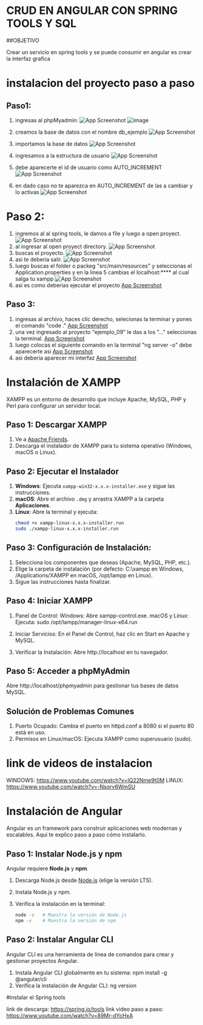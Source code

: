 # CRUD EN ANGULAR CON SPRING TOOLS Y SQL

##OBJETIVO

Crear un servicio en spring tools y se puede consumir en angular es crear la interfaz grafica

# instalacion del proyecto paso a paso
## Paso1:
1. ingresas al phpMyadmin:
   ![App Screenshot](./datos1.png)
   ![image](https://github.com/user-attachments/assets/4d80c378-ca11-49c8-a319-26e76abbb9d6)

3. creamos la base de datos con el nombre db_ejemplo
   ![App Screenshot](./.datos1png)
4. importamos la base de datos
   ![App Screenshot](./.datos2png)
5. ingresamos a la estructura de usuario
   ![App Screenshot](./datos3.png)
6. debe aparecerte el id de usuario como AUTO_INCREMENT
   ![App Screenshot](./datos4.png)
7. en dado caso no te aparezca en AUTO_INCREMENT de las a cambiar y lo activas
   ![App Screenshot](./datos5.png)

#  Paso 2:
1. ingremos al al spring tools, le damos a file y luego a open proyect.
   ![App Screenshot](./spring1.png)
2. al ingresar al open proyect directory.
   ![App Screenshot](./spring2.png)
3. buscas el proyecto.
   ![App Screenshot](./spring3.png)
4. asi te deberia salir.
   ![App Screenshot](./spring4.png)
5. luego buscas el folder o packeg "src/main/resources" y seleccionas el Application.properties y en la linea 5 cambias el localhost:**** al cual salga tu xampp
   ![App Screenshot](./spring5.png)
7. asi es como deberias ejecutar el proyecto
   [App Screenshot](./spring6.png)

## Paso 3:
1. ingresas al archivo, haces clic derecho, selecionas la terminar y pones el comando "code ."
   [App Screenshot](./angular.png)
2. una vez ingresado al proyecto "ejemplo_09" le das a los "..." seleccionas la terminal.
   [App Screenshot](./angular1.png)
3. luego colocas el siguiente comando en la terminal "ng server -o" debe aparecerte asi
   [App Screenshot](./angular2.png)
4. asi deberia aparecer mi interfaz
   [App Screenshot](./angular3.png)

# Instalación de XAMPP

XAMPP es un entorno de desarrollo que incluye Apache, MySQL, PHP y Perl para configurar un servidor local.

## Paso 1: Descargar XAMPP
1. Ve a [Apache Friends](https://www.apachefriends.org/es/index.html).
2. Descarga el instalador de XAMPP para tu sistema operativo (Windows, macOS o Linux).

## Paso 2: Ejecutar el Instalador
1. **Windows**: Ejecuta `xampp-win32-x.x.x-installer.exe` y sigue las instrucciones.
2. **macOS**: Abre el archivo `.dmg` y arrastra XAMPP a la carpeta **Aplicaciones**.
3. **Linux**: Abre la terminal y ejecuta:
   ```bash
   chmod +x xampp-linux-x.x.x-installer.run
   sudo ./xampp-linux-x.x.x-installer.run
   
## Paso 3: Configuración de Instalación:
1. Selecciona los componentes que deseas (Apache, MySQL, PHP, etc.).
2. Elige la carpeta de instalación (por defecto: C:\xampp en Windows, /Applications/XAMPP en macOS, /opt/lampp en Linux).
3. Sigue las instrucciones hasta finalizar.

## Paso 4: Iniciar XAMPP
1. Panel de Control:
   Windows: Abre xampp-control.exe.
   macOS y Linux: Ejecuta:
   sudo /opt/lampp/manager-linux-x64.run

2. Iniciar Servicios:
   En el Panel de Control, haz clic en Start en Apache y MySQL.
3. Verificar la Instalación: Abre http://localhost en tu navegador.

## Paso 5: Acceder a phpMyAdmin
  Abre http://localhost/phpmyadmin para gestionar tus bases de datos MySQL.

## Solución de Problemas Comunes
1. Puerto Ocupado: Cambia el puerto en httpd.conf a 8080 si el puerto 80 está en uso.
2. Permisos en Linux/macOS: Ejecuta XAMPP como superusuario (sudo).

# link de videos de instalacion
  WINDOWS:
  https://www.youtube.com/watch?v=IQ22Nme9t0M
  LINUX:
  https://www.youtube.com/watch?v=-Nsorv6WmSU

# Instalación de Angular

Angular es un framework para construir aplicaciones web modernas y escalables. Aquí te explico paso a paso cómo instalarlo.

## Paso 1: Instalar Node.js y npm
Angular requiere **Node.js** y **npm**.

1. Descarga Node.js desde [Node.js](https://nodejs.org/) (elige la versión LTS).
2. Instala Node.js y npm.
3. Verifica la instalación en la terminal:

   ```bash
   node -v   # Muestra la versión de Node.js
   npm -v    # Muestra la versión de npm

## Paso 2: Instalar Angular CLI
Angular CLI es una herramienta de línea de comandos para crear y gestionar proyectos Angular.

1. Instala Angular CLI globalmente en tu sistema:
   npm install -g @angular/cli
2. Verifica la instalación de Angular CLI:
   ng version

#instalar el Spring tools

link de descarga: https://spring.io/tools
link video paso a paso: https://www.youtube.com/watch?v=89Mr-dYcHxA
